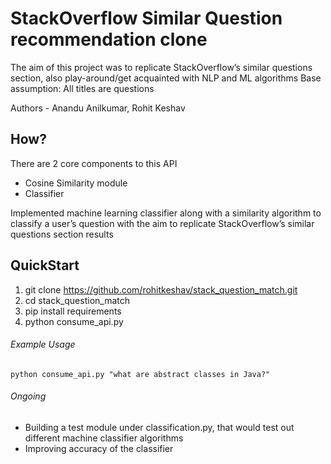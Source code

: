 # StackOverflow Similar Question recommendation clone
The aim of this project was to replicate StackOverflow’s similar questions section, also play-around/get acquainted with NLP and ML algorithms
Base assumption: All titles are questions

Authors - Anandu Anilkumar, Rohit Keshav

## How?
There are 2 core components to this API
   * Cosine Similarity module
   * Classifier

Implemented machine learning classifier along with a similarity algorithm to classify a user’s question 
with the aim to replicate StackOverflow’s similar questions section results

## QuickStart
   1. git clone https://github.com/rohitkeshav/stack_question_match.git
   2. cd stack_question_match
   3. pip install requirements
   4. python consume_api.py <query>

###### Example Usage
    python consume_api.py "what are abstract classes in Java?"

###### Ongoing
   * Building a test module under classification.py, that would test out different machine classifier algorithms 
   * Improving accuracy of the classifier
